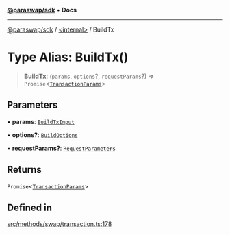 [**@paraswap/sdk**](../../README.md) • **Docs**

***

[@paraswap/sdk](../../globals.md) / [\<internal\>](../README.md) / BuildTx

# Type Alias: BuildTx()

> **BuildTx**: (`params`, `options`?, `requestParams`?) => `Promise`\<[`TransactionParams`](../../interfaces/TransactionParams.md)\>

## Parameters

• **params**: [`BuildTxInput`](../../type-aliases/BuildTxInput.md)

• **options?**: [`BuildOptions`](../../type-aliases/BuildOptions.md)

• **requestParams?**: [`RequestParameters`](RequestParameters.md)

## Returns

`Promise`\<[`TransactionParams`](../../interfaces/TransactionParams.md)\>

## Defined in

[src/methods/swap/transaction.ts:178](https://github.com/paraswap/paraswap-sdk/blob/master/src/methods/swap/transaction.ts#L178)
